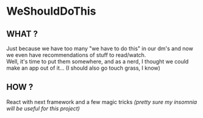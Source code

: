 # WeShouldDoThis

## WHAT ?

Just because we have too many "we have to do this" in our dm's and now we even have recommendations of stuff to read/watch.
<br>Well, it's time to put them somewhere, and as a nerd, I thought we could make an app out of it... (I should also go touch grass, I know)

## HOW ?

React with next framework and a few magic tricks _(pretty sure my insomnia will be useful for this project)_

